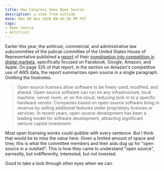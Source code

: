 ```yaml
---
title: How Congress Sees Open Source
description: a view from outside
date: Mon 09 Nov 2020 08:45:58 PM PST
tags:
- Open Source
- Antitrust
---
```


Earlier this year, the antitrust, commercial, and administrative law subcommittee of the judicial committee of the United States House of Representative published a [report](https://judiciary.house.gov/uploadedfiles/competition_in_digital_markets.pdf) of their [investigation into competition in digital markets](https://judiciary.house.gov/issues/issue/?IssueID=14921), specifically focused on Facebook, Google, Amazon, and Apple.  On page 325 of that report, in the section on Amazon's competitive use of AWS data, the report summarizes open source in a single paragraph.  Omitting the footnotes:

> Open-source licenses allow software to be freely used, modified, and shared.  Open-source software can run on any infrastructure, local machine, server room, or on the cloud, reducing lock-in to a specific hardware vendor.  Companies based on open-source software bring in revenue by selling additional features under proprietary licenses or services.  In recent years, open-source development has been a leading model for software development, attracting significant venture capital investment.

Most open licensing wonks could quibble with every sentence.  But I think that would be to miss the value here.  Given a limited amount of space and time, this is what the committee members and their aids dug up for "open source in a nutshell".  This is how they came to understand "open source", earnestly, but indifferently, interested, but not invested.

Good to take a look through other eyes when we can.

